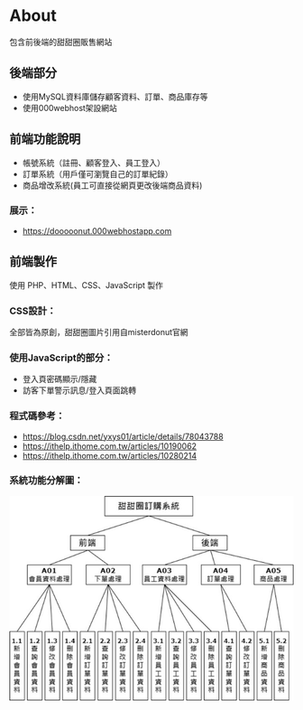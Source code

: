 # About 
包含前後端的甜甜圈販售網站

## 後端部分
- 使用MySQL資料庫儲存顧客資料、訂單、商品庫存等
- 使用000webhost架設網站
## 前端功能說明
- 帳號系統（註冊、顧客登入、員工登入）
- 訂單系統（用戶僅可瀏覽自己的訂單紀錄）
- 商品增改系統(員工可直接從網頁更改後端商品資料)

### 展示：
- https://dooooonut.000webhostapp.com

## 前端製作
使用 PHP、HTML、CSS、JavaScript 製作

### CSS設計：
全部皆為原創，甜甜圈圖片引用自misterdonut官網

### 使用JavaScript的部分：

- 登入頁密碼顯示/隱藏
- 訪客下單警示訊息/登入頁面跳轉

### 程式碼參考：

- https://blog.csdn.net/yxys01/article/details/78043788
- https://ithelp.ithome.com.tw/articles/10190062
- https://ithelp.ithome.com.tw/articles/10280214

### 系統功能分解圖：

![image](https://github.com/yiting0418/wp/blob/master/public_html/function.jpg)
